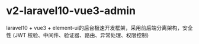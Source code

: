 # v2-laravel10-vue3-admin
laravel10 + vue3 + element-ui的后台极速开发框架，采用前后端分离架构，安全性 (JWT 校验、中间件、验证器、路由、异常处理、权限控制)
